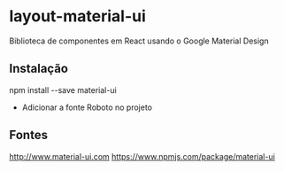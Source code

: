 # layout-material-ui
Biblioteca de componentes em React usando o Google Material Design

## Instalação
npm install --save material-ui
- Adicionar a fonte Roboto no projeto

## Fontes
http://www.material-ui.com
https://www.npmjs.com/package/material-ui

